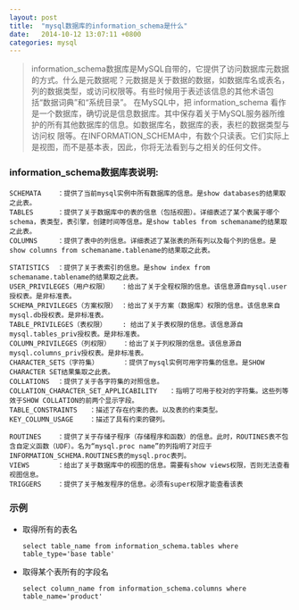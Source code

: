 ```yaml
---
layout: post
title:  "mysql数据库的information_schema是什么"
date:	2014-10-12 13:07:11 +0800
categories: mysql
---
```


>information_schema数据库是MySQL自带的，它提供了访问数据库元数据的方式。什么是元数据呢？元数据是关于数据的数据，如数据库名或表名，列的数据类型，或访问权限等。有些时候用于表述该信息的其他术语包括“数据词典”和“系统目录”。
在MySQL中，把 information_schema 看作是一个数据库，确切说是信息数据库。其中保存着关于MySQL服务器所维护的所有其他数据库的信息。如数据库名，数据库的表，表栏的数据类型与访问权 限等。在INFORMATION_SCHEMA中，有数个只读表。它们实际上是视图，而不是基本表，因此，你将无法看到与之相关的任何文件。

### information_schema数据库表说明:

	SCHEMATA	：提供了当前mysql实例中所有数据库的信息。是show databases的结果取之此表。
	TABLES		：提供了关于数据库中的表的信息（包括视图）。详细表述了某个表属于哪个schema，表类型，表引擎，创建时间等信息。是show tables from schemaname的结果取之此表。
	COLUMNS		：提供了表中的列信息。详细表述了某张表的所有列以及每个列的信息。是show columns from schemaname.tablename的结果取之此表。

	STATISTICS	：提供了关于表索引的信息。是show index from schemaname.tablename的结果取之此表。
	USER_PRIVILEGES（用户权限）	：给出了关于全程权限的信息。该信息源自mysql.user授权表。是非标准表。
	SCHEMA_PRIVILEGES（方案权限）	：给出了关于方案（数据库）权限的信息。该信息来自mysql.db授权表。是非标准表。
	TABLE_PRIVILEGES（表权限）	 : 给出了关于表权限的信息。该信息源自mysql.tables_priv授权表。是非标准表。
	COLUMN_PRIVILEGES（列权限）	 ：给出了关于列权限的信息。该信息源自mysql.columns_priv授权表。是非标准表。
	CHARACTER_SETS（字符集）	 	 ：提供了mysql实例可用字符集的信息。是SHOW CHARACTER SET结果集取之此表。
	COLLATIONS	：提供了关于各字符集的对照信息。
	COLLATION_CHARACTER_SET_APPLICABILITY	：指明了可用于校对的字符集。这些列等效于SHOW COLLATION的前两个显示字段。
	TABLE_CONSTRAINTS	：描述了存在约束的表。以及表的约束类型。
	KEY_COLUMN_USAGE	：描述了具有约束的键列。

	ROUTINES	：提供了关于存储子程序（存储程序和函数）的信息。此时，ROUTINES表不包含自定义函数（UDF）。名为“mysql.proc name”的列指明了对应于INFORMATION_SCHEMA.ROUTINES表的mysql.proc表列。
	VIEWS		：给出了关于数据库中的视图的信息。需要有show views权限，否则无法查看视图信息。
	TRIGGERS	：提供了关于触发程序的信息。必须有super权限才能查看该表

### 示例
	
 * 取得所有的表名
 
	`select table_name from information_schema.tables where table_type='base table'`

 * 取得某个表所有的字段名

	`select column_name from information_schema.columns where table_name='product'`